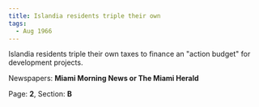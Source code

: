 ```yaml
---  
title: Islandia residents triple their own  
tags:  
  - Aug 1966  
---  
```

  
Islandia residents triple their own taxes to finance an "action budget" for development projects.  
  
Newspapers: **Miami Morning News or The Miami Herald**  
  
Page: **2**, Section: **B** 
